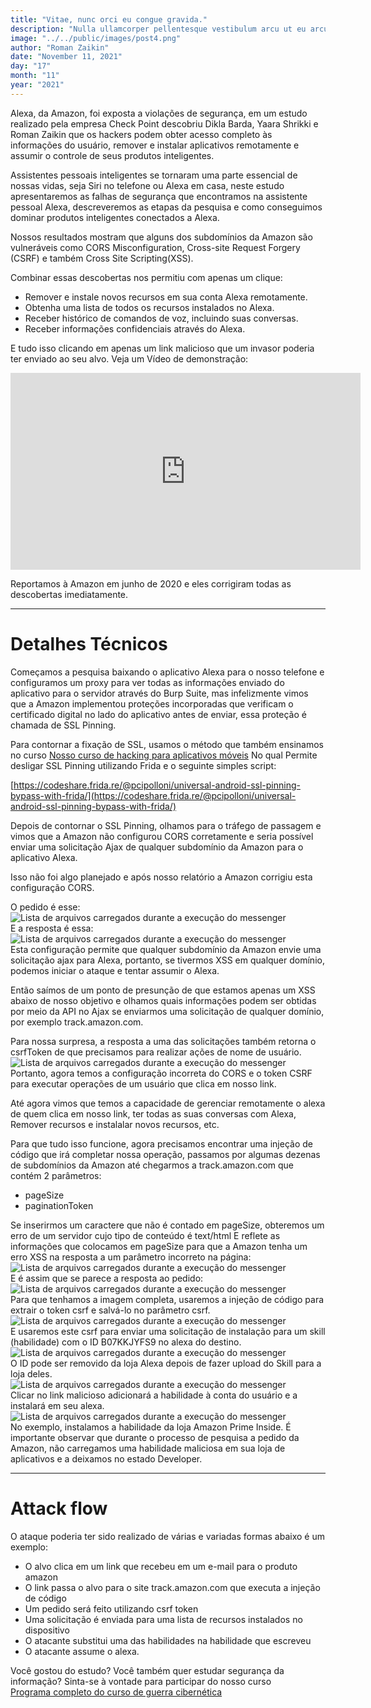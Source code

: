 ```yaml
---
title: "Vitae, nunc orci eu congue gravida."
description: "Nulla ullamcorper pellentesque vestibulum arcu ut eu arcu nisi neque."
image: "../../public/images/post4.png"
author: "Roman Zaikin"
date: "November 11, 2021"
day: "17"
month: "11"
year: "2021"
---
```


Alexa, da Amazon, foi exposta a violações de segurança, em um estudo realizado pela empresa Check Point descobriu Dikla Barda, Yaara Shrikki e Roman Zaikin que os hackers podem obter acesso completo às informações do usuário, remover e instalar aplicativos remotamente e assumir o controle de seus produtos inteligentes.

Assistentes pessoais inteligentes se tornaram uma parte essencial de nossas vidas, seja Siri no telefone ou Alexa em casa, neste estudo apresentaremos as falhas de segurança que encontramos na assistente pessoal Alexa, descreveremos as etapas da pesquisa e como conseguimos dominar produtos inteligentes conectados a Alexa.

Nossos resultados mostram que alguns dos subdomínios da Amazon são vulneráveis ​​como CORS Misconfiguration, Cross-site Request Forgery (CSRF) e também Cross Site Scripting(XSS).

Combinar essas descobertas nos permitiu com apenas um clique:

- Remover e instale novos recursos em sua conta Alexa remotamente.
- Obtenha uma lista de todos os recursos instalados no Alexa.
- Receber histórico de comandos de voz, incluindo suas conversas.
- Receber informações confidenciais através do Alexa.

E tudo isso clicando em apenas um link malicioso que um invasor poderia ter enviado ao seu alvo. Veja um Vídeo de demonstração:

<div class="videoWrapper"><iframe width="560" height="315" src="https://youtube.com/embed/xfqGYic4hj8" frameborder="0" allow="accelerometer; autoplay; encrypted-media; gyroscope; picture-in-picture" allowfullscreen=""></iframe></div>

Reportamos à Amazon em junho de 2020 e eles corrigiram todas as descobertas imediatamente.

---

# Detalhes Técnicos

Começamos a pesquisa baixando o aplicativo Alexa para o nosso telefone e configuramos um proxy para ver todas as informações enviado do aplicativo para o servidor através do Burp Suite, mas infelizmente vimos que a Amazon implementou proteções incorporadas que verificam o certificado digital no lado do aplicativo antes de enviar, essa proteção é chamada de SSL Pinning.

Para contornar a fixação de SSL, usamos o método que também ensinamos no curso [Nosso curso de hacking para aplicativos móveis](/cyber_ads) No qual Permite desligar SSL Pinning utilizando Frida e o seguinte simples script:

[https://codeshare.frida.re/@pcipolloni/universal-android-ssl-pinning-bypass-with-frida/](https://codeshare.frida.re/@pcipolloni/universal-android-ssl-pinning-bypass-with-frida/)

Depois de contornar o SSL Pinning, olhamos para o tráfego de passagem e vimos que a Amazon não configurou CORS corretamente e seria possível enviar uma solicitação Ajax de qualquer subdomínio da Amazon para o aplicativo Alexa.

Isso não foi algo planejado e após nosso relatório a Amazon corrigiu esta configuração CORS.

O pedido é esse:  
![Lista de arquivos carregados durante a execução do messenger](/img/blog/2020/alexa-8-2.png)  
E a resposta é essa:  
![Lista de arquivos carregados durante a execução do messenger](/img/blog/2020/alexa-8-3.png)  
Esta configuração permite que qualquer subdomínio da Amazon envie uma solicitação ajax para Alexa, portanto, se tivermos XSS em qualquer domínio, podemos iniciar o ataque e tentar assumir o Alexa.

Então saímos de um ponto de presunção de que estamos apenas um XSS abaixo de nosso objetivo e olhamos quais informações podem ser obtidas por meio da API no Ajax se enviarmos uma solicitação de qualquer domínio, por exemplo track.amazon.com.

Para nossa surpresa, a resposta a uma das solicitações também retorna o csrfToken de que precisamos para realizar ações de nome de usuário.  
![Lista de arquivos carregados durante a execução do messenger](/img/blog/2020/alexa-8-4.png)  
Portanto, agora temos a configuração incorreta do CORS e o token CSRF para executar operações de um usuário que clica em nosso link.

Até agora vimos que temos a capacidade de gerenciar remotamente o alexa de quem clica em nosso link, ter todas as suas conversas com Alexa, Remover recursos e instalalar novos recursos, etc.

Para que tudo isso funcione, agora precisamos encontrar uma injeção de código que irá completar nossa operação, passamos por algumas dezenas de subdomínios da Amazon até chegarmos a track.amazon.com que contém 2 parâmetros:

- pageSize
- paginationToken

Se inserirmos um caractere que não é contado em pageSize, obteremos um erro de um servidor cujo tipo de conteúdo é text/html E reflete as informações que colocamos em pageSize para que a Amazon tenha um erro XSS na resposta a um parâmetro incorreto na página:  
![Lista de arquivos carregados durante a execução do messenger](/img/blog/2020/alexa-8-5.png)  
E é assim que se parece a resposta ao pedido:  
![Lista de arquivos carregados durante a execução do messenger](/img/blog/2020/alexa-8-6.png)  
Para que tenhamos a imagem completa, usaremos a injeção de código para extrair o token csrf e salvá-lo no parâmetro csrf.  
![Lista de arquivos carregados durante a execução do messenger](/img/blog/2020/alexa-8-7.png)  
E usaremos este csrf para enviar uma solicitação de instalação para um skill (habilidade) com o ID B07KKJYFS9 no alexa do destino.  
![Lista de arquivos carregados durante a execução do messenger](/img/blog/2020/alexa-8-8.png)  
O ID pode ser removido da loja Alexa depois de fazer upload do Skill para a loja deles.  
![Lista de arquivos carregados durante a execução do messenger](/img/blog/2020/alexa-8-9.png)  
Clicar no link malicioso adicionará a habilidade à conta do usuário e a instalará em seu alexa.  
![Lista de arquivos carregados durante a execução do messenger](/img/blog/2020/alexa-8-10.png)  
No exemplo, instalamos a habilidade da loja Amazon Prime Inside. É importante observar que durante o processo de pesquisa a pedido da Amazon, não carregamos uma habilidade maliciosa em sua loja de aplicativos e a deixamos no estado Developer.

---

# Attack flow

O ataque poderia ter sido realizado de várias e variadas formas abaixo é um exemplo:

- O alvo clica em um link que recebeu em um e-mail para o produto amazon
- O link passa o alvo para o site track.amazon.com que executa a injeção de código
- Um pedido será feito utilizando csrf token
- Uma solicitação é enviada para uma lista de recursos instalados no dispositivo
- O atacante substitui uma das habilidades na habilidade que escreveu
- O atacante assume o alexa.

Você gostou do estudo? Você também quer estudar segurança da informação? Sinta-se à vontade para participar do nosso curso  
[Programa completo do curso de guerra cibernética](/cyber_ads)
